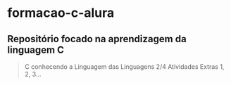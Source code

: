 # formacao-c-alura
## Repositório focado na aprendizagem da linguagem C
> C conhecendo a Linguagem das Linguagens 2/4
> Atividades Extras 1, 2, 3...